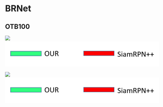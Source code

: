 # BRNet


## OTB100
![](https://github.com/s90210jacklen/BRNet/blob/main/GIrl.gif=80%)
![Label](https://github.com/s90210jacklen/BRNet/blob/main/label.png)


![](https://github.com/s90210jacklen/BRNet/blob/main/Sfood.gif)
![Label](https://github.com/s90210jacklen/BRNet/blob/main/label.png)

